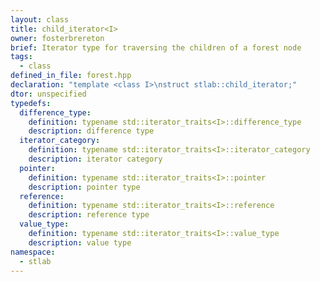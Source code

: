 ```yaml
---
layout: class
title: child_iterator<I>
owner: fosterbrereton
brief: Iterator type for traversing the children of a forest node
tags:
  - class
defined_in_file: forest.hpp
declaration: "template <class I>\nstruct stlab::child_iterator;"
dtor: unspecified
typedefs:
  difference_type:
    definition: typename std::iterator_traits<I>::difference_type
    description: difference type
  iterator_category:
    definition: typename std::iterator_traits<I>::iterator_category
    description: iterator category
  pointer:
    definition: typename std::iterator_traits<I>::pointer
    description: pointer type
  reference:
    definition: typename std::iterator_traits<I>::reference
    description: reference type
  value_type:
    definition: typename std::iterator_traits<I>::value_type
    description: value type
namespace:
  - stlab
---
```

